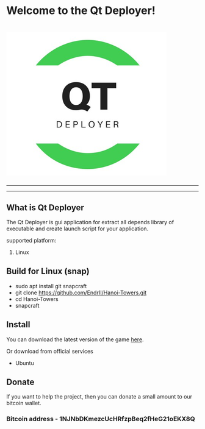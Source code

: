 # Welcome to the Qt Deployer!
# ![Hanoi Towers Logo](/source/res/icon.png)

***************************

***************************
## What is Qt Deployer
The Qt Deployer is gui application for extract all depends library of executable and create launch script for your application.

supported platform: 
1. Linux

## Build for Linux (snap)

  -  sudo apt install git snapcraft 
  -  git clone https://github.com/EndrII/Hanoi-Towers.git
  -  cd Hanoi-Towers
  -  snapcraft


## Install 
You can download the latest version of the game [here](https://github.com/QuasarApp/QtDeployer/releases).

Or download from official services
  * Ubuntu


## Donate
If you want to help the project, then you can donate a small amount to our bitcoin wallet.

### Bitcoin address - 1NJNbDKmezcUcHRfzpBeq2fHeG21oEKX8Q

